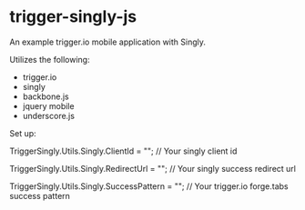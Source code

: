 trigger-singly-js
=================

An example trigger.io mobile application with Singly. 

Utilizes the following:

- trigger.io
- singly
- backbone.js
- jquery mobile
- underscore.js

Set up:

TriggerSingly.Utils.Singly.ClientId = ""; // Your singly client id

TriggerSingly.Utils.Singly.RedirectUrl = "";  // Your singly success redirect url

TriggerSingly.Utils.Singly.SuccessPattern = "";  // Your trigger.io forge.tabs success pattern